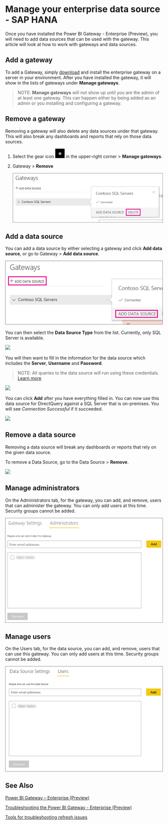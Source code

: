 <properties
pageTitle="Manage your enterprise data source - SAP HANA"
description="How to manage the enterprise gateway and data sources that belong to that gateway. This article is specific to SAP HANA."
services="powerbi"
documentationCenter=""
authors="guyinacube"
manager="mblythe"
editor=""/>

<tags
ms.service="powerbi"
ms.devlang="NA"
ms.topic="article"
ms.tgt_pltfrm="na"
ms.workload="powerbi"
ms.date="12/14/2015"
ms.author="asaxton"/>
# Manage your enterprise data source - SAP HANA

Once you have installed the Power BI Gateway - Enterprise (Preview), you will need to add data sources that can be used with the gateway. This article will look at how to work with gateways and data sources.

## Add a gateway

To add a Gateway, simply [download](https://go.microsoft.com/fwlink/?LinkId=698863) and install the enterprise gateway on a server in your environment. After you have installed the gateway, it will show in the lists of gateways under **Manage gateways**.

> NOTE: **Manage gateways** will not show up until you are the admin of at least one gateway. This can happen either by being added as an admin or you installing and configuring a gateway.

## Remove a gateway

Removing a gateway will also delete any data sources under that gateway.  This will also break any dashboards and reports that rely on those data sources.

1.	Select the gear icon ![](media/powerbi-gateway-enterprise-manage-sql/pbi_gearicon.png) in the upper-right corner > **Manage gateways**.

2.	Gateway > **Remove**

    ![](media/powerbi-gateway-enterprise-manage-sql/datasourcesettings7.png)

## Add a data source

You can add a data source by either selecting a gateway and click **Add data source**, or go to Gateway > **Add data source**.

![](media/powerbi-gateway-enterprise-manage-sql/datasourcesettings1.png)

You can then select the **Data Source Type** from the list. Currently, only SQL Server is available.

![](media/powerbi-gateway-enterprise-manage-sql/datasourcesettings2-sap.png)

You will then want to fill in the information for the data source which includes the **Server**, **Username** and **Password**. 

> NOTE: All queries to the data source will run using these credentials. [Learn more](powerbi-gateway-enterprise.md#credentials)

![](media/powerbi-gateway-enterprise-manage-sql/datasourcesettings3-sap.png)

You can click **Add** after you have everything filled in.  You can now use this data source for DirectQuery against a SQL Server that is on-premises. You will see *Connection Successful* if it succeeded.

![](media/powerbi-gateway-enterprise-manage-sql/datasourcesettings4-sap.png)

## Remove a data source

Removing a data source will break any dashboards or reports that rely on the given data source.  

To remove a Data Source, go to the Data Source > **Remove**.

![](media/powerbi-gateway-enterprise-manage-sql/datasourcesettings6-sap.png)

## Manage administrators

On the Administrators tab, for the gateway, you can add, and remove, users that can administer the gateway. You can only add users at this time. Security groups cannot be added.

![](media/powerbi-gateway-enterprise-manage-sql/datasourcesettings8.png)

## Manage users

On the Users tab, for the data source, you can add, and remove, users that can use this gateway. You can only add users at this time. Security groups cannot be added.

![](media/powerbi-gateway-enterprise-manage-sql/datasourcesettings5.png)

## See Also

[Power BI Gateway – Enterprise (Preview)](powerbi-gateway-enterprise.md)

[Troubleshooting the Power BI Gateway - Enterprise (Preview)](powerbi-gateway-enterprise-tshoot.md)

[Tools for troubleshooting refresh issues](powerbi-refresh-tools-for-troubleshooting-issues.md)
